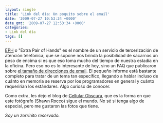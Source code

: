 ```yaml
---
layout: single
title: 'Link del día: Un poquito sobre el email'
date: '2009-07-27 10:53:34 +0000'
date_gmt: '2009-07-27 12:53:34 +0000'
categories:
- Link del día
tags: []
---
```


[EPH](http://www.eph.co.uk/) o "Extra Pair of Hands" es el nombre de un servicio de tercerización de atención telefónica, que se supone nos brinda la posibilidad de sacarnos un peso de encima si es que eso toma mucho del tiempo de nuestra estadía en la oficina. Pero eso no es lo interesante de hoy, sino un FAQ que publicaron sobre [el tamaño de direcciones de email](http://www.eph.co.uk/resources/email-address-length-faq/). El pequeño informe está bastante completo para tratar de un tema tan específico, llegando a hablar incluso de cuánto en memoria se reserva por los programadores en general y cuánto requerirían los estándares. Algo curioso de conocer.

Como extra, les dejo el blog de [Cellular Obscura](http://cellularobscura.blogspot.com/), que es la forma en que este fotógrafo (Shawn Rocco) sigue el mundo. No sé si tenga algo de especial, pero me gustaron las fotos que tiene.

_Soy un zorrinito reservado._
